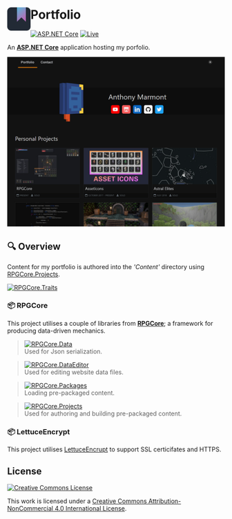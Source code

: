 <h1>
<img src="./src/icon.png" width="54" height="54" align="left" />
Portfolio
</h1>

[![ASP.NET Core](https://img.shields.io/badge/-ASP.NET%205.0-512BD4.svg)](https://dotnet.microsoft.com/apps/aspnet) [![Live](https://img.shields.io/badge/-▶%20View%20Live-312BD4.svg)](https://anthonymarmont.com/)

An **[ASP.NET Core](https://dotnet.microsoft.com/apps/aspnet)** application hosting my porfolio.

[![Home Dark-Theme](./img/home-darktheme.png)](https://anthonymarmont.com/)

## 🔍 Overview

Content for my portfolio is authored into the *'Content'* directory using [RPGCore.Projects](https://github.com/Fydar/RPGCore/tree/main/src/libs/RPGCore.Projects).

[![RPGCore.Traits](https://img.shields.io/badge/📂-Content-333333.svg)](./src/Content)

### 📦 RPGCore

This project utilises a couple of libraries from [**RPGCore**](https://github.com/Fydar/RPGCore); a framework for producing data-driven mechanics.

> [![RPGCore.Data](https://img.shields.io/badge/📦-RPGCore.Data-333333.svg)](https://github.com/Fydar/RPGCore/tree/main/src/libs/RPGCore.Data)\
> Used for Json serialization.

> [![RPGCore.DataEditor](https://img.shields.io/badge/📦-RPGCore.DataEditor-333333.svg)](https://github.com/Fydar/RPGCore/tree/main/src/libs/RPGCore.DataEditor)\
> Used for editing website data files.

> [![RPGCore.Packages](https://img.shields.io/badge/📦-RPGCore.Packages-333333.svg)](https://github.com/Fydar/RPGCore/tree/main/src/libs/RPGCore.Packages)\
> Loading pre-packaged content.

> [![RPGCore.Projects](https://img.shields.io/badge/📦-RPGCore.Projects-333333.svg)](https://github.com/Fydar/RPGCore/tree/main/src/libs/RPGCore.Projects)\
> Used for authoring and building pre-packaged content.

### 📦 LettuceEncrypt

This project utilises [LettuceEncrupt](https://github.com/natemcmaster/LettuceEncrypt) to support SSL certicifates and HTTPS.

## License

[![Creative Commons License](https://i.creativecommons.org/l/by-nc/4.0/88x31.png)](http://creativecommons.org/licenses/by-nc/4.0/)

This work is licensed under a [Creative Commons Attribution-NonCommercial 4.0 International License](http://creativecommons.org/licenses/by-nc/4.0/).
